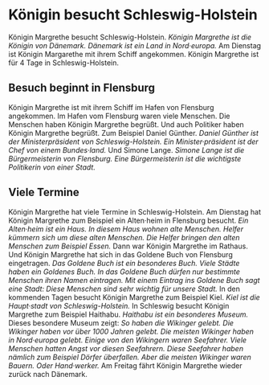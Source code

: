 # Königin besucht Schleswig-Holstein

Königin Margrethe besucht Schleswig-Holstein. 
*Königin Margrethe ist die Königin von Dänemark.* 
*Dänemark ist ein Land in Nord·europa.* Am Dienstag ist Königin Margarethe mit ihrem Schiff angekommen. Königin Margrethe ist für 4 Tage in Schleswig-Holstein. 

## Besuch beginnt in Flensburg
Königin Margrethe ist mit ihrem Schiff im Hafen von Flensburg angekommen. Im Hafen vom Flensburg waren viele Menschen. Die Menschen haben Königin Margrethe begrüßt. Und auch Politiker haben Königin Margrethe begrüßt. Zum Beispiel Daniel Günther. 
*Daniel Günther ist der Ministerpräsident von Schleswig-Holstein.* 
*Ein Minister·präsident ist der Chef von einem Bundes·land.* Und Simone Lange. 
*Simone Lange ist die Bürgermeisterin von Flensburg.* 
*Eine Bürgermeisterin ist die wichtigste Politikerin von einer Stadt.* 

## Viele Termine
Königin Margrethe hat viele Termine in Schleswig-Holstein. Am Dienstag hat Königin Margrethe zum Beispiel ein Alten·heim in Flensburg besucht. 
*Ein Alten·heim ist ein Haus.* 
*In diesem Haus wohnen alte Menschen.* 
*Helfer kümmern sich um diese alten Menschen.* 
*Die Helfer bringen den alten Menschen zum Beispiel Essen.* Dann war Königin Margrethe im Rathaus. Und Königin Margrethe hat sich in das Goldene Buch von Flensburg eingetragen. 
*Das Goldene Buch ist ein besonderes Buch.* 
*Viele Städte haben ein Goldenes Buch.* 
*In das Goldene Buch dürfen nur bestimmte Menschen ihren Namen eintragen.* 
*Mit einem Eintrag ins Goldene Buch sagt eine Stadt:* 
*Diese Menschen sind sehr wichtig für unsere Stadt.* 
In den kommenden Tagen besucht Königin Margrethe zum Beispiel Kiel. 
*Kiel ist die Haupt·stadt von Schleswig-Holstein.* In Schleswig besucht Königin Margrethe zum Beispiel Haithabu. 
*Haithabu ist ein besonderes Museum.* Dieses besondere Museum zeigt: 
*So haben die Wikinger gelebt.* 
*Die Wikinger haben vor über 1000 Jahren gelebt.* 
*Die meisten Wikinger haben in Nord·europa gelebt.* 
*Einige von den Wikingern waren Seefahrer.* 
*Viele Menschen hatten Angst vor diesen Seefahrern.* 
*Diese Seefahrer haben nämlich zum Beispiel Dörfer überfallen.* 
*Aber die meisten Wikinger waren Bauern.* *Oder Hand·werker.* Am Freitag fährt Königin Margrethe wieder zurück nach Dänemark. 
